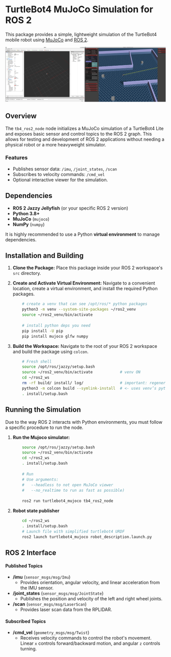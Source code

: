# TurtleBot4 MuJoCo Simulation for ROS 2

This package provides a simple, lightweight simulation of the TurtleBot4 mobile robot using [MuJoCo](https://mujoco.org/) and [ROS 2](https://docs.ros.org/).

![TurtleBot4 in MuJoCo Viewer](./images/rviz_mujoco.png)
## Overview

The `tb4_ros2_node` node initializes a MuJoCo simulation of a TurtleBot4 Lite and exposes basic sensor and control topics to the ROS 2 graph. This allows for testing and development of ROS 2 applications without needing a physical robot or a more heavyweight simulator.

### Features
- Publishes sensor data: `/imu`, `/joint_states`, `/scan`
- Subscribes to velocity commands: `/cmd_vel`
- Optional interactive viewer for the simulation.

## Dependencies

- **ROS 2 Jazzy Jellyfish** (or your specific ROS 2 version)
- **Python 3.8+**
- **MuJoCo** (`mujoco`)
- **NumPy** (`numpy`)

It is highly recommended to use a Python **virtual environment** to manage dependencies.

## Installation and Building

1.  **Clone the Package:**
    Place this package inside your ROS 2 workspace's `src` directory.

2.  **Create and Activate Virtual Environment:**
    Navigate to a convenient location, create a virtual environment, and install the required Python packages.
    ```bash
        # create a venv that can see /opt/ros/* python packages
        python3 -m venv --system-site-packages ~/ros2_venv
        source ~/ros2_venv/bin/activate

        # install python deps you need
        pip install -U pip
        pip install mujoco glfw numpy 
    ```

3.  **Build the Workspace:**
    Navigate to the root of your ROS 2 workspace and build the package using `colcon`.
    ```bash
        # Fresh shell
        source /opt/ros/jazzy/setup.bash
        source ~/ros2_venv/bin/activate            # venv ON
        cd ~/ros2_ws
        rm -rf build/ install/ log/                # important: regenerate wrappers
        python3 -m colcon build --symlink-install  # <- uses venv’s python
        . install/setup.bash
    ```

## Running the Simulation

Due to the way ROS 2 interacts with Python environments, you must follow a specific procedure to run the node.

1.  **Run the Mujoco simulator:**
    ```bash
        source /opt/ros/jazzy/setup.bash
        source ~/ros2_venv/bin/activate        
        cd ~/ros2_ws
        . install/setup.bash
        
        # Run 
        # Use arguments: 
        #   --headless to not open MuJoCo viewer
        #   --no_realtime to run as fast as possible)

        ros2 run turtlebot4_mujoco tb4_ros2_node
    ```

2. **Robot state publisher**

    ```bash
        cd ~/ros2_ws
        . install/setup.bash
        # Launch file with simplified turtlebot4 URDF
        ros2 launch turtlebot4_mujoco robot_description.launch.py
    ```

## ROS 2 Interface

#### Published Topics

-   **/imu** (`sensor_msgs/msg/Imu`)
    -   Provides orientation, angular velocity, and linear acceleration from the IMU sensor.
-   **/joint_states** (`sensor_msgs/msg/JointState`)
    -   Publishes the position and velocity of the left and right wheel joints.
-   **/scan** (`sensor_msgs/msg/LaserScan`)
    -   Provides laser scan data from the RPLIDAR.

#### Subscribed Topics

-   **/cmd_vel** (`geometry_msgs/msg/Twist`)
    -   Receives velocity commands to control the robot's movement. Linear `x` controls forward/backward motion, and angular `z` controls turning.

